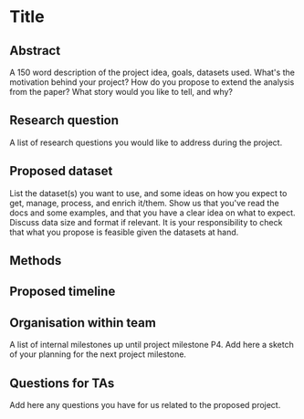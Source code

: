 # Title 

## Abstract
A 150 word description of the project idea, goals, datasets used. What's the motivation behind your project? How do you propose to extend the analysis from the paper? What story would you like to tell, and why? 

## Research question
A list of research questions you would like to address during the project.

## Proposed dataset
List the dataset(s) you want to use, and some ideas on how you expect to get, manage, process, and enrich it/them. Show us that you've read the docs and some examples, and that you have a clear idea on what to expect. Discuss data size and format if relevant. It is your responsibility to check that what you propose is feasible given the datasets at hand.
## Methods

## Proposed timeline

## Organisation within team
A list of internal milestones up until project milestone P4. Add here a sketch of your planning for the next project milestone.
## Questions for TAs
Add here any questions you have for us related to the proposed project.
